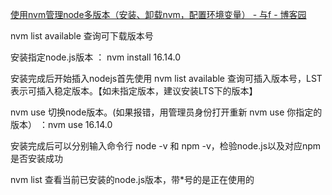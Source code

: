 [使用nvm管理node多版本（安装、卸载nvm，配置环境变量） - 与f - 博客园](https://www.cnblogs.com/fps2tao/p/18198038)





nvm list available   查询可下载版本号





安装指定node.js版本 ：  nvm install 16.14.0



安装完成后开始插入nodejs首先使用 nvm list available 查询可插入版本号，LST表示可插入稳定版本。【如未指定版本，建议安装LTS下的版本】



nvm use 切换node版本。(如果报错，用管理员身份打开重新 nvm use 你指定的版本） ：nvm use 16.14.0



安装完成后可以分别输入命令行 node -v 和 npm -v，检验node.js以及对应npm是否安装成功



nvm list 查看当前已安装的node.js版本，带*号的是正在使用的